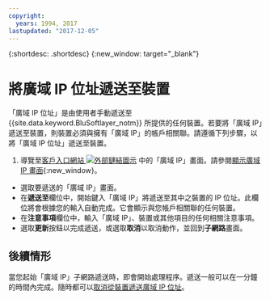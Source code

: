 ```yaml
---
copyright:
  years: 1994, 2017
lastupdated: "2017-12-05"
---
```

{:shortdesc: .shortdesc}
{:new_window: target="_blank"}

# 將廣域 IP 位址遞送至裝置

「廣域 IP 位址」是由使用者手動遞送至 {{site.data.keyword.BluSoftlayer_notm}} 所提供的任何裝置。若要將「廣域 IP」遞送至裝置，則裝置必須與擁有「廣域 IP」的帳戶相關聯。請遵循下列步驟，以將「廣域 IP 位址」遞送至裝置。

1. 導覽至[客戶入口網站 ![外部鏈結圖示](../../icons/launch-glyph.svg "外部鏈結圖示")](https://control.softlayer.com/) 中的「廣域 IP」畫面。請參閱[顯示廣域 IP 畫面](display-global-ip-screen.html){:new_window}。
* 選取要遞送的「廣域 IP」畫面。
* 在**遞送至**欄位中，開始鍵入「廣域 IP」將遞送至其中之裝置的 IP 位址。此欄位將會根據您的輸入自動完成。它會顯示與您帳戶相關聯的任何裝置。
* 在**注意事項**欄位中，輸入「廣域 IP」、裝置或其他項目的任何相關注意事項。
* 選取**更新**按鈕以完成遞送，或選取**取消**以取消動作，並回到**子網路**畫面。

## 後續情形

當您起始「廣域 IP」子網路遞送時，即會開始處理程序。遞送一般可以在一分鐘的時間內完成。隨時都可以[取消從裝置遞送廣域 IP 位址](unroute-global-ip.html)。
